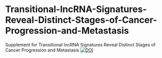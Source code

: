 # Transitional-lncRNA-Signatures-Reveal-Distinct-Stages-of-Cancer-Progression-and-Metastasis
Supplement for Transitional lncRNA Signatures Reveal Distinct Stages of Cancer Progression and Metastasis
[![DOI](https://zenodo.org/badge/DOI/10.5281/zenodo.15667341.svg)](https://doi.org/10.5281/zenodo.15667341)
